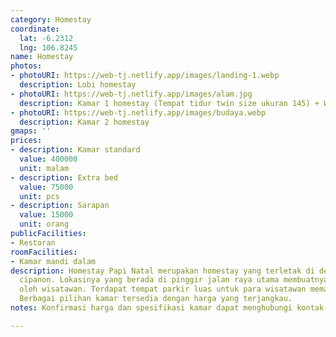 ```yaml
---
category: Homestay
coordinate:
  lat: -6.2312
  lng: 106.8245
name: Homestay
photos:
- photoURI: https://web-tj.netlify.app/images/landing-1.webp
  description: Lobi homestay
- photoURI: https://web-tj.netlify.app/images/alam.jpg
  description: Kamar 1 homestay (Tempat tidur twin size ukuran 145) + WiFi + Extra bed
- photoURI: https://web-tj.netlify.app/images/budaya.webp
  description: Kamar 2 homestay
gmaps: ''
prices:
- description: Kamar standard
  value: 400000
  unit: malam
- description: Extra bed
  value: 75000
  unit: pcs
- description: Sarapan
  value: 15000
  unit: orang
publicFacilities:
- Restoran
roomFacilities:
- Kamar mandi dalam
description: Homestay Papi Natal merupakan homestay yang terletak di dekat pantai
  cipanon. Lokasinya yang berada di pinggir jalan raya utama membuatnya mudah diakses
  oleh wisatawan. Terdapat tempat parkir luas untuk para wisatawan memarkirkan kendaraannya.
  Berbagai pilihan kamar tersedia dengan harga yang terjangkau.
notes: Konfirmasi harga dan spesifikasi kamar dapat menghubungi kontak yang tertera.

---
```

